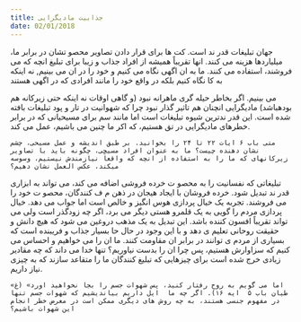 ```yaml
---
title: جذابیت مادیگرایی
date: 02/01/2018
---
```


جهان تبلیغات قدر ند است.  کت ها برای قرار دادن تصاویر محصو تشان در برابر ما، میلیاردها هزینه می کنند. انها تقریباً همیشه از افراد جذاب و زیبا برای تبلیغ انچه که می فروشند، استفاده می کنند. ما به ان اگهی نگاه می کنیم و خود را در ان می بینیم, نه اینکه به کا  نگاه کنیم بلکه در واقع خود را مانند افرادی که در اگهی هستند

می بینیم. اگر بخاطر حیله گری ماهرانه نبود (و گاهی اوقات نه اینکه حتی زیرکانه هم بودهباشد) مادیگرایی انچنان هم تاثیر گذار نبود چرا که شهوانیت در تار و پود تبلیغات بافته شده است. این قدر ندترین شیوه تبلیغات است اما مانند سم برای مسیحیانی که در برابر خطرهای مادیگرایی در تق  هستیم، که اکر ما چنین می باشیم، عمل می کند.

`متی باب ۶ ایات ۲۲ تا ۲۴ را بخوانید. بر طبق اندیشه و عمل مسیحی، چشم نشان دهنده چیست؟ ما به عنوان افراد مسیحی، چگونه باید با تصاویر زیرکانهای که ما را به استفاده از انچه که واقعاً نیازمندش نیستیم، وسوسه میکند، عکس العمل نشان دهیم؟`

تبلیغاتی که نفسانیت را به محصو ت خرده فروشی اضافه می کند، می تواند به ابزاری قدر ند تبدیل شود. خرده فروشان با ایجاد هیجان در ذهن م ف کنندگان، محصو ت خود را می فروشند. تجربه یک خیال پردازی هوس انگیز و خالص است اما جواب می دهد. خیال پردازی مردم را گویی به یک قلمرو هستی دیگر می برد، اگر چه زودگذر است ولی می تواند تقریباً افسون کننده باشد. این تبدیل به یک مذهب دروغین می شود که هیچ دانش و حقیقت روحانی تعلیم  ی دهد و با این وجود در حال حا  بسیار جذاب و فریبنده است که بسیاری از مردم  ی توانند در برابر ان مقاومت کنند. ما ان را می خواهیم و احساس می کنیم که سزاوارش هستیم، پس چرا ان را بدست نیاوریم؟ تنها خدا می داند که چه مقادیر زیادی خرج شده است برای چیزهایی که تبلیغ کنندگان ما را متقاعد سازند که به چیزی نیاز داریم.

`«اما می گویم به روح رفتار کنید، پس شهوات جسم را بجا نخواهید اورد» (غ طیان باب ۵￼ ایه ١۶). اگر چه ما  ایل داریم بیاندیشیم که شهوات جسم تنها در مفهوم جنسی هستند، به چه روش های دیگری ممکن است در معرض خطر انجام این شهوات باشیم؟`